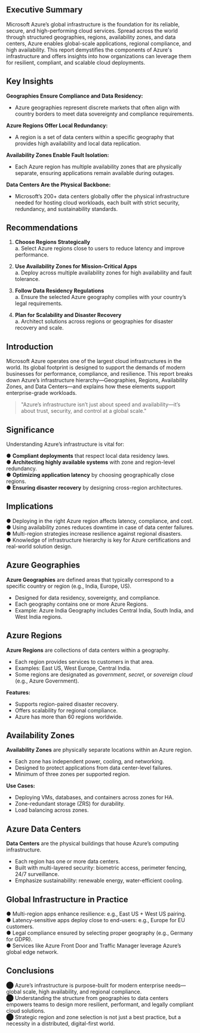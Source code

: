 
## Executive Summary

Microsoft Azure’s global infrastructure is the foundation for its reliable, secure, and high-performing cloud services. Spread across the world through structured geographies, regions, availability zones, and data centers, Azure enables global-scale applications, regional compliance, and high availability. This report demystifies the components of Azure's infrastructure and offers insights into how organizations can leverage them for resilient, compliant, and scalable cloud deployments.

## Key Insights

**Geographies Ensure Compliance and Data Residency:**
- Azure geographies represent discrete markets that often align with country borders to meet data sovereignty and compliance requirements.

**Azure Regions Offer Local Redundancy:**
- A region is a set of data centers within a specific geography that provides high availability and local data replication.

**Availability Zones Enable Fault Isolation:**
- Each Azure region has multiple availability zones that are physically separate, ensuring applications remain available during outages.

**Data Centers Are the Physical Backbone:**
- Microsoft’s 200+ data centers globally offer the physical infrastructure needed for hosting cloud workloads, each built with strict security, redundancy, and sustainability standards.

## Recommendations

1. **Choose Regions Strategically**  
   a. Select Azure regions close to users to reduce latency and improve performance.

2. **Use Availability Zones for Mission-Critical Apps**  
   a. Deploy across multiple availability zones for high availability and fault tolerance.

3. **Follow Data Residency Regulations**  
   a. Ensure the selected Azure geography complies with your country’s legal requirements.

4. **Plan for Scalability and Disaster Recovery**  
   a. Architect solutions across regions or geographies for disaster recovery and scale.

## Introduction

Microsoft Azure operates one of the largest cloud infrastructures in the world. Its global footprint is designed to support the demands of modern businesses for performance, compliance, and resilience. This report breaks down Azure’s infrastructure hierarchy—Geographies, Regions, Availability Zones, and Data Centers—and explains how these elements support enterprise-grade workloads.

> "Azure’s infrastructure isn’t just about speed and availability—it’s about trust, security, and control at a global scale."

## Significance

Understanding Azure’s infrastructure is vital for:

● **Compliant deployments** that respect local data residency laws.  
● **Architecting highly available systems** with zone and region-level redundancy.  
● **Optimizing application latency** by choosing geographically close regions.  
● **Ensuring disaster recovery** by designing cross-region architectures.

## Implications

● Deploying in the right Azure region affects latency, compliance, and cost.  
● Using availability zones reduces downtime in case of data center failures.  
● Multi-region strategies increase resilience against regional disasters.  
● Knowledge of infrastructure hierarchy is key for Azure certifications and real-world solution design.

## Azure Geographies

**Azure Geographies** are defined areas that typically correspond to a specific country or region (e.g., India, Europe, US).  
- Designed for data residency, sovereignty, and compliance.  
- Each geography contains one or more Azure Regions.  
- Example: Azure India Geography includes Central India, South India, and West India regions.

## Azure Regions

**Azure Regions** are collections of data centers within a geography.  
- Each region provides services to customers in that area.  
- Examples: East US, West Europe, Central India.  
- Some regions are designated as *government*, *secret*, or *sovereign cloud* (e.g., Azure Government).

**Features:**  
- Supports region-paired disaster recovery.  
- Offers scalability for regional compliance.  
- Azure has more than 60 regions worldwide.

## Availability Zones

**Availability Zones** are physically separate locations within an Azure region.  
- Each zone has independent power, cooling, and networking.  
- Designed to protect applications from data center-level failures.  
- Minimum of three zones per supported region.

**Use Cases:**  
- Deploying VMs, databases, and containers across zones for HA.  
- Zone-redundant storage (ZRS) for durability.  
- Load balancing across zones.

## Azure Data Centers

**Data Centers** are the physical buildings that house Azure’s computing infrastructure.  
- Each region has one or more data centers.  
- Built with multi-layered security: biometric access, perimeter fencing, 24/7 surveillance.  
- Emphasize sustainability: renewable energy, water-efficient cooling.

## Global Infrastructure in Practice

● Multi-region apps enhance resilience: e.g., East US + West US pairing.  
● Latency-sensitive apps deploy close to end-users: e.g., Europe for EU customers.  
● Legal compliance ensured by selecting proper geography (e.g., Germany for GDPR).  
● Services like Azure Front Door and Traffic Manager leverage Azure’s global edge network.

## Conclusions

⬤ Azure’s infrastructure is purpose-built for modern enterprise needs—global scale, high availability, and regional compliance.  
⬤ Understanding the structure from geographies to data centers empowers teams to design more resilient, performant, and legally compliant cloud solutions.  
⬤ Strategic region and zone selection is not just a best practice, but a necessity in a distributed, digital-first world.
